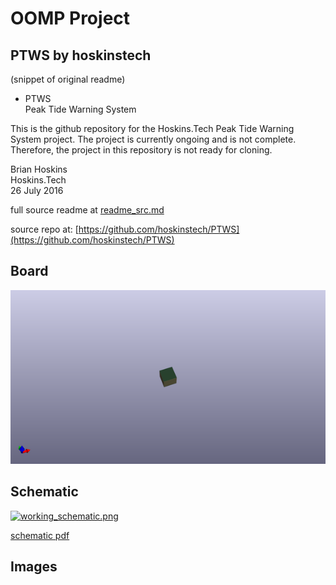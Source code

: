 # OOMP Project  
## PTWS  by hoskinstech  
  
(snippet of original readme)  
  
- PTWS  
Peak Tide Warning System  
  
This is the github repository for the Hoskins.Tech Peak Tide Warning System project.  The project is currently ongoing and is not complete.  Therefore, the project in this repository is not ready for cloning.  
  
Brian Hoskins  
Hoskins.Tech  
26 July 2016  
  
  full source readme at [readme_src.md](readme_src.md)  
  
source repo at: [https://github.com/hoskinstech/PTWS](https://github.com/hoskinstech/PTWS)  
## Board  
  
[![working_3d.png](working_3d_600.png)](working_3d.png)  
## Schematic  
  
[![working_schematic.png](working_schematic_600.png)](working_schematic.png)  
  
[schematic pdf](working_schematic.pdf)  
## Images  

